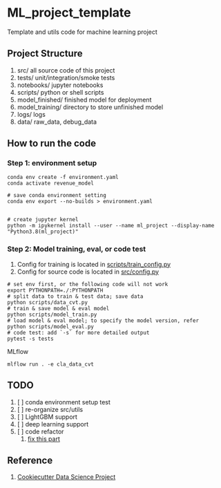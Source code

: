 # ML_project_template
Template and utils code for machine learning project

## Project Structure
1. src/ all source code of this project 
2. tests/ unit/integration/smoke tests
3. notebooks/ jupyter notebooks 
4. scripts/ python or shell scripts
5. model_finished/ finished model for deployment
6. model_training/ directory to store unfinished model
7. logs/ logs 
8. data/ raw_data, debug_data


## How to run the code

### Step 1: environment setup
```shell script
conda env create -f environment.yaml
conda activate revenue_model

# save conda environment setting
conda env export --no-builds > environment.yaml


# create jupyter kernel
python -m ipykernel install --user --name ml_project --display-name "Python3.8(ml_project)"
```
### Step 2: Model training, eval, or code test

1. Config for training is located in [scripts/train_config.py](scripts/train_config.py)
2. Config for source code is located in [src/config.py](src/config.py)

```shell script
# set env first, or the following code will not work
export PYTHONPATH=./:PYTHONPATH
# split data to train & test data; save data
python scripts/data_cvt.py
# train & save model & eval model
python scripts/model_train.py
# load model & eval model; to specify the model version, refer 
python scripts/model_eval.py 
# code test: add `-s` for more detailed output
pytest -s tests
```
MLflow
```
mlflow run . -e cla_data_cvt

```
## TODO

1. [ ] conda environment setup test
2. [ ] re-organize src/utils
3. [ ] LightGBM support
4. [ ] deep learning support
5. [ ] code refactor
    1. [fix this part](https://github.com/xiaoye-hua/ML_project_template/blob/main/src/utils/plot_utils.py#L70)



## Reference 

1. [Cookiecutter Data Science Project](https://drivendata.github.io/cookiecutter-data-science/)
